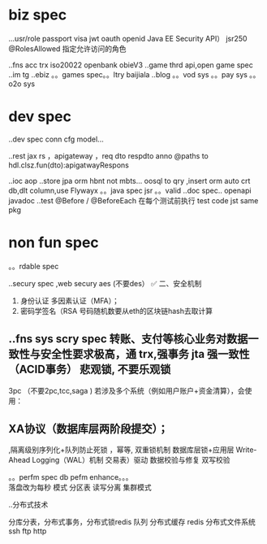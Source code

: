 



# biz spec

...usr/role
passport visa jwt oauth openid
Java EE Security API）  jsr250
@RolesAllowed	指定允许访问的角色

..fns acc trx   iso20022 openbank obieV3
..game  thrd api,open game spec
..im  tg 
..ebiz
。。games  spec。。ltry baijiala
..blog
。。vod sys
。。pay sys
。。o2o sys


# dev spec

..dev spec
conn cfg model...

..rest   jax rs  ，apigateway ，req dto respdto
anno  @paths   to  hdl.clsz.fun(dto):apigatwayRespons

..ioc aop
..store   jpa  orm
hbnt not mbts...
oosql to qry ,insert orm
auto crt db,dlt column,use Flywayx
。。java spec jsr
。。valid
..doc spec.. openapi javadoc
..test     @Before / @BeforeEach	在每个测试前执行
test code jst same pkg



# non fun spec

。。rdable spec

..secury spec ,web secury
aes (不要des）
✅ 二、安全机制
1. 身份认证
   多因素认证（MFA）；
2. 密码学签名（RSA
号码随机数要从eth的区块链hash去取计算

..fns sys scry spec    转账、支付等核心业务对数据一致性与安全性要求极高，通
trx,强事务 jta   强一致性（ACID事务）
悲观锁, 不要乐观锁
--------
3pc （不要2pc,tcc,saga )
若涉及多个系统（例如用户账户+资金清算），会使用：

XA协议（数据库层两阶段提交）；
-------------
,隔离级别序列化+队列防止死锁
，幂等,
双重锁机制   数据库层锁+应用层
Write-Ahead Logging（WAL）机制  交易表）驱动
数据校验与修复 双写校验


。。perfm spec
db pefm enhance。。。  
落盘改为每秒 模式
分区表
读写分离 集群模式

..分布式技术

分库分表，分布式事务，分布式锁redis
队列
分布式缓存 redis
分布式文件系统 ssh ftp http


